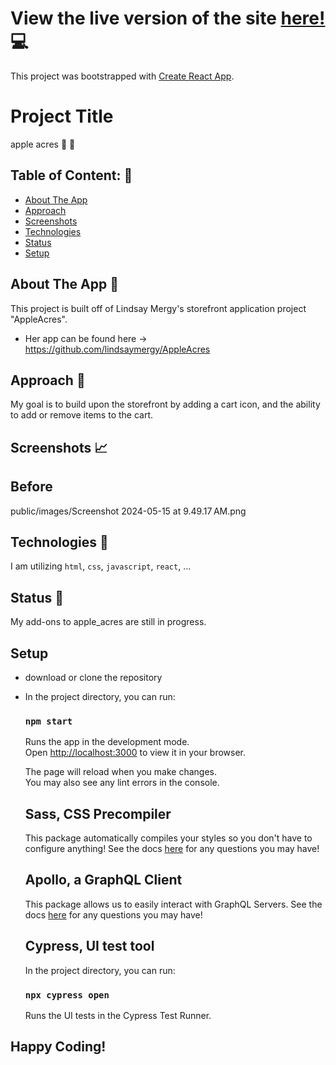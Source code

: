 # View the live version of the site [here!](https://amandalynnes.github.io/apple_acres/) :computer:

This project was bootstrapped with [Create React App](https://github.com/facebook/create-react-app).

# Project Title
apple acres :apple: :green_apple:


## Table of Content: :open_book:

- [About The App](#about-the-app)
- [Approach](#approach)
- [Screenshots](#screenshots)
- [Technologies](#technologies)
- [Status](#status)
- [Setup](#setup)


## About The App :newspaper:
This project is built off of Lindsay Mergy's storefront application project "AppleAcres".
- Her app can be found here -> https://github.com/lindsaymergy/AppleAcres


## Approach :memo:
My goal is to build upon the storefront by adding a cart icon, and the ability to add or remove items to the cart.


## Screenshots :chart_with_upwards_trend:

  ## Before
  public/images/Screenshot 2024-05-15 at 9.49.17 AM.png


## Technologies :toolbox:
I am utilizing `html`, `css`, `javascript`, `react`, ...


## Status :wrench:
My add-ons to apple_acres are still in progress.


## Setup
- download or clone the repository
- In the project directory, you can run:
  ### `npm start`
  Runs the app in the development mode.\
  Open [http://localhost:3000](http://localhost:3000) to view it in your browser.

  The page will reload when you make changes.\
  You may also see any lint errors in the console.

  ## Sass, CSS Precompiler
  This package automatically compiles your styles so you don't have to configure anything!
  See the docs [here](https://www.npmjs.com/package/sass) for any questions you may have!

  ## Apollo, a GraphQL Client
  This package allows us to easily interact with GraphQL Servers.
  See the docs [here](https://www.apollographql.com/docs/react) for any questions you may have!

  ## Cypress, UI test tool
  In the project directory, you can run: 

    ### `npx cypress open`
    Runs the UI tests in the Cypress Test Runner.


## Happy Coding! 



